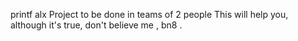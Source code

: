 printf alx Project to be done in teams of 2 people
This will help you, although it's true, don't believe me , bn8 .
